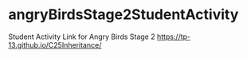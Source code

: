 # angryBirdsStage2StudentActivity
Student Activity Link for Angry Birds Stage 2
https://tp-13.github.io/C25Inheritance/
